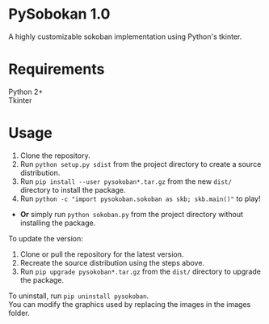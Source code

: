 PySobokan 1.0
=============

A highly customizable sokoban implementation using Python's tkinter.



Requirements
============

Python 2+  
Tkinter



Usage
=====

1. Clone the repository.  
2. Run `python setup.py sdist` from the project directory to create a source distribution.  
3. Run `pip install --user pysokoban*.tar.gz` from the new `dist/` directory to install the package.  
4. Run `python -c "import pysokoban.sokoban as skb; skb.main()"` to play!


- **Or** simply run `python sokoban.py` from the project directory without installing the package.

To update the version:

1. Clone or pull the repository for the latest version.  
2. Recreate the source distribution using the steps above.  
3. Run `pip upgrade pysokoban*.tar.gz` from the `dist/` directory to upgrade the package.

To uninstall, run `pip uninstall pysokoban`.  
You can modify the graphics used by replacing the images in the images folder.
